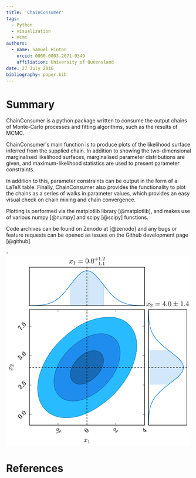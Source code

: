```yaml
---
title: 'ChainConsumer'
tags:
  - Python
  - visualization
  - mcmc
authors:
  - name: Samuel Hinton
    orcid: 0000-0003-2071-9349
    affiliation: University of Queensland
date: 27 July 2016
bibliography: paper.bib
---
```


# Summary

ChainConsumer is a python package written to consume the output chains
of Monte-Carlo processes and fitting algorithms, such as the results
of MCMC. 

ChainConsumer's main function is to produce plots of the likelihood 
surface inferred from the supplied chain. In addition to showing
the two-dimensional marginalised likelihood surfaces, marginalised
parameter distributions are given, and maximum-likelihood statistics
are used to present parameter constraints. 


In addition to this, parameter constraints can be output
in the form of a LaTeX table. Finally, ChainConsumer also provides 
the functionality to plot the chains as a series of walks in 
parameter values, which provides an easy visual check on chain 
mixing and chain convergence.

Plotting is performed via the matplotlib library [@matplotlib], and 
makes use of various numpy [@numpy] and scipy [@scipy] functions.

Code archives can be found on Zenodo at [@zenodo] and any
bugs or feature requests can be opened as issues on the Github
development page [@github].

-![Likelihood surfaces and marginalised distributions created by ChainConsumer.](example.png)


# References
